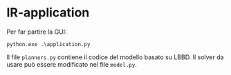 # IR-application

Per far partire la GUI:

`python.exe .\application.py`

Il file `planners.py` contiene il codice del modello basato su LBBD.
Il solver da usare può essere modificato nel file `model.py`.